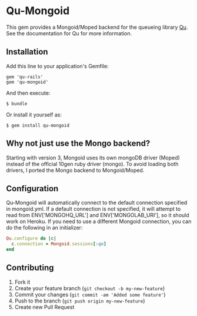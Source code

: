 # Qu-Mongoid

This gem provides a Mongoid/Moped backend for the queueing library [Qu](bkeepers/qu). See the documentation for Qu for more information.

## Installation

Add this line to your application's Gemfile:

    gem 'qu-rails'
    gem 'qu-mongoid'

And then execute:

    $ bundle

Or install it yourself as:

    $ gem install qu-mongoid

## Why not just use the Mongo backend?

Starting with version 3, Mongoid uses its own mongoDB driver (Moped) instead of the official 10gen ruby driver (mongo). To avoid loading both drivers, I ported the Mongo backend to Mongoid/Moped.

## Configuration

Qu-Mongoid will automatically connect to the default connection specified in mongoid.yml. If a default connection is not specified, it will attempt to read from ENV['MONGOHQ_URL'] and ENV['MONGOLAB_URI'], so it should work on Heroku. If you need to use a different Mongoid connection, you can do the following in an initializer:

``` ruby
Qu.configure do |c|
  c.connection = Mongoid.sessions[:qu]
end
```

## Contributing

1. Fork it
2. Create your feature branch (`git checkout -b my-new-feature`)
3. Commit your changes (`git commit -am 'Added some feature'`)
4. Push to the branch (`git push origin my-new-feature`)
5. Create new Pull Request
